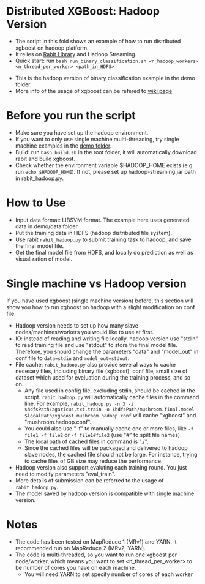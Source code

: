 Distributed XGBoost: Hadoop Version
====
*  The script in this fold shows an example of how to run distributed xgboost on hadoop platform.
*  It relies on [Rabit Library](https://github.com/tqchen/rabit) and Hadoop Streaming. 
*  Quick start: run ```bash run_binary_classification.sh <n_hadoop_workers> <n_thread_per_worker> <path_in_HDFS>```
  - This is the hadoop version of binary classification example in the demo folder.
  - More info of the usage of xgboost can be refered to [wiki page](https://github.com/tqchen/xgboost/wiki)

Before you run the script
====
* Make sure you have set up the hadoop environment.
* If you want to only use single machine multi-threading, try single machine examples in the [demo folder](../../demo).
* Build: run ```bash build.sh``` in the root folder, it will automatically download rabit and build xgboost.
* Check whether the environment variable $HADOOP_HOME exists (e.g. run ```echo $HADOOP_HOME```). If not, please set up hadoop-streaming.jar path in rabit_hadoop.py.

How to Use
====
* Input data format: LIBSVM format. The example here uses generated data in demo/data folder.
* Put the training data in HDFS (hadoop distributed file system).
* Use rabit ```rabit_hadoop.py``` to submit training task to hadoop, and save the final model file.
* Get the final model file from HDFS, and locally do prediction as well as visualization of model.

Single machine vs Hadoop version
====
If you have used xgboost (single machine version) before, this section will show you how to run xgboost on hadoop with a slight modification on conf file.
* Hadoop version needs to set up how many slave nodes/machines/workers you would like to use at first.
* IO: instead of reading and writing file locally, hadoop version use "stdin" to read training file and use "stdout" to store the final model file. Therefore, you should change the parameters "data" and "model_out" in conf file to ```data=stdin``` and ```model_out=stdout```.
* File cache: ```rabit_hadoop.py``` also provide several ways to cache necesary files, including binary file (xgboost), conf file, small size of dataset which used for eveluation during the training process, and so on.
  - Any file used in config file, excluding stdin, should be cached in the script. ```rabit_hadoop.py``` will automatically cache files in the command line. For example, ```rabit_hadoop.py -n 3 -i $hdfsPath/agaricus.txt.train -o $hdfsPath/mushroom.final.model $localPath/xgboost mushroom.hadoop.conf``` will cache "xgboost" and "mushroom.hadoop.conf".
  - You could also use "-f" to manually cache one or more files, like ```-f file1 -f file2``` or ```-f file1#file2``` (use "#" to spilt file names).
  - The local path of cached files in command is "./".
  - Since the cached files will be packaged and delivered to hadoop slave nodes, the cached file should not be large. For instance, trying to cache files of GB size may reduce the performance.
* Hadoop version also support evaluting each training round. You just need to modify parameters "eval_train".
* More details of submission can be referred to the usage of ```rabit_hadoop.py```.
* The model saved by hadoop version is compatible with single machine version.

Notes
====       
* The code has been tested on MapReduce 1 (MRv1) and YARN, it recommended run on MapReduce 2 (MRv2, YARN).
* The code is multi-threaded, so you want to run one xgboost per node/worker, which means you want to set <n_thread_per_worker> to be number of cores you have on each machine.
  - You will need YARN to set specify number of cores of each worker
